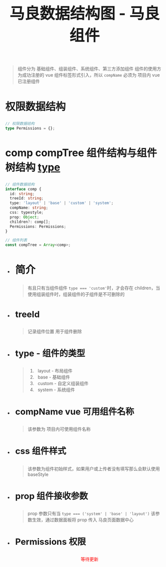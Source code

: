 <!--
 * @abstract: JianJie
 * @version: 0.0.1
 * @Author: bhabgs
 * @Date: 2020-03-11 15:41:51
 * @LastEditors: bhabgs
 * @LastEditTime: 2020-03-12 17:03:40
 -->
<style>
h1{
    font-size: 3rem;
    padding: 2rem 0;
    display: block;
    text-align: center;
}
h2 {
    font-size: 2rem;
}

h3 {
    font-size: 1.7rem;
}

h4 {
    font-size: 1.5rem;
    height: 3rem;
    line-height: 3rem;
    margin: 0;
    padding: 0;
}
li {
   padding-left: .5rem;
}
</style>

# 马良数据结构图 - 马良组件

> 组件分为 基础组件、组装组件、系统组件、第三方添加组件
> 组件的使用方为成功注册的 vue 组件标签形式引入，所以 `compName` 必须为 项目内 vue 已注册组件

## 权限数据结构

```typescript
// 权限数据结构
type Permissions = {};
```

## comp compTree 组件结构与组件树结构 [type]()

```typescript
// 组件数据结构
interface comp {
  id: string;
  treeId: string;
  type: 'layout' | 'base' | 'custom' | 'system';
  compName: string;
  css: typestyle;
  prop: Object;
  children?: comp[];
  Permissions: Permissions;
}

// 组件列表
const compTree = Array<comp>;
```

- ## 简介

  > 有且只有当组件组件 `type === 'custom'`时，才会存在 children，当使用组装组件时，组装组件的子组件是不可删除的

- ### treeId

  > 记录组件位置 用于组件删除

- ### type - 组件的类型

  > 1. layout - 布局组件
  > 2. base - 基础组件
  > 3. custom - 自定义组装组件
  > 4. system - 系统组件

- ### compName vue 可用组件名称

  > <p>该参数为 项目内可使用组件名称</p>

- ### css 组件样式

  > 该参数为组件初始样式，如果用户或上传者没有填写那么会默认使用 baseStyle

- ### prop 组件接收参数

  > prop 参数只有当 `type === ('system' | 'base' | 'layout')` 该参数生效，通过数据面板将 prop 传入 马良页面数据中心

- ### Permissions 权限
  <p style='color:red; text-align:center;'>等待更新</p>
